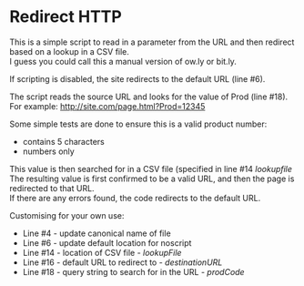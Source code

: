 # Redirect HTTP
This is a simple script to read in a parameter from the URL and then redirect based on a lookup in a CSV file. <br>
I guess you could call this a manual version of ow.ly or bit.ly.<br>
  
If scripting is disabled, the site redirects to the default URL (line #6).<br>
  
The script reads the source URL and looks for the value of Prod (line #18).<br>
For example:  http://site.com/page.html?Prod=12345<br>
  
Some simple tests are done to ensure this is a valid product number:
 - contains 5 characters
 - numbers only
  
This value is then searched for in a CSV file (specified in line #14 _lookupfile_ <br>
The resulting value is first confirmed to be a valid URL, and then the page is redirected to that URL. <br>
If there are any errors found, the code redirects to the default URL. <br>
  
Customising for your own use:
 - Line #4 - update canonical name of file
 - Line #6 - update default location for noscript
 - Line #14 - location of CSV file - _lookupFile_
 - Line #16 - default URL to redirect to - _destinationURL_
 - Line #18 - query string to search for in the URL - _prodCode_
